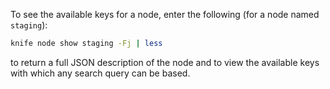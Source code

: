 To see the available keys for a node, enter the following (for a node
named `staging`):

```bash
knife node show staging -Fj | less
```

to return a full JSON description of the node and to view the available
keys with which any search query can be based.
